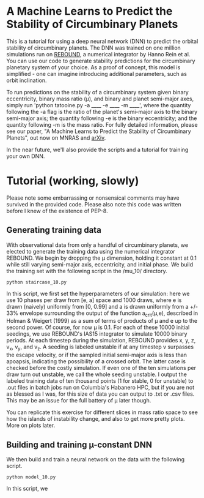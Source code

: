 # A Machine Learns to Predict the Stability of Circumbinary Planets

This is a tutorial for using a deep neural network (DNN) to predict the orbital stability of circumbinary planets. The DNN was trained on one million simulations run on [REBOUND](http://rebound.readthedocs.io/en/latest/index.html), a numerical integrator by Hanno Rein et al. You can use our code to generate stability predictions for the circumbinary planetary system of your choice. As a proof of concept, this model is simplified - one can imagine introducing additional parameters, such as orbit inclination. 

To run predictions on the stability of a circumbinary system given binary eccentricity, binary mass ratio (µ), and binary and planet semi-major axes, simply run 'python tatooine.py -a ____ -e ____ -m ____', where the quantity following the -a flag is the ratio of the planet's semi-major axis to the binary semi-major axis; the quantity following -e is the binary eccentricity; and the quantity following -m is the mass ratio. For fully detailed information, please see our paper, "A Machine Learns to Predict the Stability of Circumbinary Planets", out now on MNRAS and [arXiv](https://arxiv.org/abs/1801.03955).

In the near future, we'll also provide the scripts and a tutorial for training your own DNN.

# Tutorial (working, slowly)

Please note some embarrassing or nonsensical comments may have survived in the provided code. Please also note this code was written before I knew of the existence of PEP-8.

## Generating training data
With observational data from only a handful of circumbinary planets, we elected to generate the training data using the numerical integrator REBOUND. We begin by dropping the µ dimension, holding it constant at 0.1 while still varying semi-major axis, eccentricity, and initial phase. We build the training set with the following script in the /mu_10/ directory.  

```
python staircase_10.py
```

In this script, we first set the hyperparameters of our simulation: here we use 10 phases per draw from [e, a] space and 1000 draws, where e is drawn (naively) uniformly from [0, 0.99] and a is drawn uniformly from a +/- 33% envelope surrounding the output of the function a<sub>crit</sub>(µ,e), described in Holman & Weigert (1999) as a sum of terms of products of µ and e up to the second power. Of course, for now µ is 0.1. For each of these 10000 initial seedings, we use REBOUND's IAS15 integrator to simulate 10000 binary periods. At each timestep during the simulation, REBOUND provides x, y, z, v<sub>x</sub>, v<sub>y</sub>, and v<sub>z</sub>. A seeding is labeled unstable if at any timestep v surpasses the escape velocity, or if the sampled initial semi-major axis is less than apoapsis, indicating the possibility of a crossed orbit. The latter case is checked before the costly simulation. If even one of the ten simulations per draw turn out unstable, we call the whole seeding unstable. I output the labeled training data of ten thousand points (1 for stable, 0 for unstable) to .out files in batch jobs run on Columbia's Habanero HPC, but if you are not as blessed as I was, for this size of data you can output to .txt or .csv files. This may be an issue for the full battery of µ later though. 

You can replicate this exercise for different slices in mass ratio space to see how the islands of instability change, and also to get more pretty plots. More on plots later.


## Building and training µ-constant DNN
We then build and train a neural network on the data with the following script. 

```
python model_10.py
```

In this script, we 

